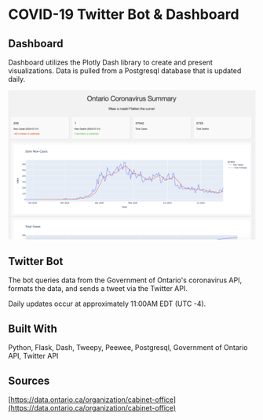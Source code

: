 # COVID-19 Twitter Bot & Dashboard

## Dashboard
Dashboard utilizes the Plotly Dash library to create and present visualizations. Data is pulled from a Postgresql database that is updated daily.

![](readme_imgs/dashboard_img.png)

## Twitter Bot
The bot queries data from the Government of Ontario's coronavirus API, formats the data, and sends a tweet via the Twitter API.

Daily updates occur at approximately 11:00AM EDT (UTC -4).

## Built With
Python, Flask, Dash, Tweepy, Peewee, Postgresql, Government of Ontario API, Twitter API

## Sources
[https://data.ontario.ca/organization/cabinet-office](https://data.ontario.ca/organization/cabinet-office)
